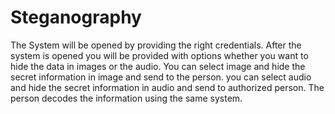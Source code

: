 # Steganography

The System will be opened by providing the right credentials.
After the system is opened you will be provided with options whether you want to hide the data in images or the audio.
You can select image and hide the secret information in image and send to the person.
you can select audio and hide the secret information in audio and send to authorized person.
The person decodes the information using the same system.

